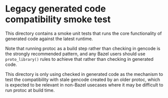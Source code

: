 # Legacy generated code compatibility smoke test

This directory contains a smoke unit tests that runs the core functionality of
generated code against the latest runtime.

Note that running protoc as a build step rather than checking in gencode is the
strongly recommended pattern, and any Bazel users should use `proto_library()`
rules to achieve that rather than checking in generated code.

This directory is only using checked in generated code as the mechanism to test
the compatibility with stale gencode created by an older protoc, which is
expected to be relevant in non-Bazel usecases where it may be difficult to run
protoc at build time.
